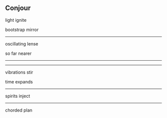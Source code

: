 ## Conjour

light ignite

bootstrap mirror

---

oscillating lense

so far nearer

---
---

vibrations stir

time expands

---

spirits inject

---

chorded plan
